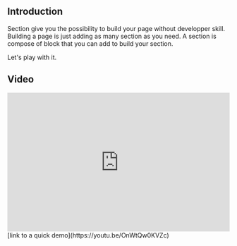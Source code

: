 ## Introduction

Section give you the possibility to build your page without developper skill.
Building a page is just adding as many section as you need.
A section is compose of block that you can add to build your section.

Let's play with it.

## Video
<iframe width="100%" height="315" src="https://www.youtube.com/embed/OnWtQw0KVZc" frameborder="0" allow="accelerometer; autoplay; encrypted-media; gyroscope; picture-in-picture" allowfullscreen></iframe>
[link to a quick demo](https://youtu.be/OnWtQw0KVZc)
